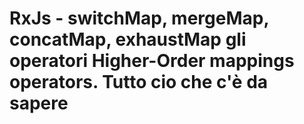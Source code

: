 # RxJs - switchMap, mergeMap, concatMap, exhaustMap gli operatori Higher-Order mappings operators. Tutto cio che c'è da sapere
